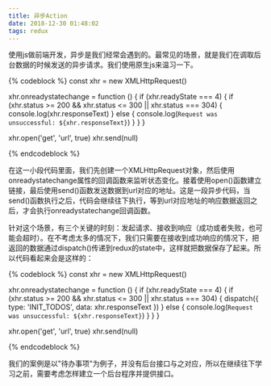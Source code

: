```yaml
---
title: 异步Action
date: 2018-12-30 01:48:02
tags: redux
---
```


使用js做前端开发，异步是我们经常会遇到的。最常见的场景，就是我们在调取后台数据的时候发送的异步请求。我们使用原生js来温习一下。

{% codeblock %}
const xhr = new XMLHttpRequest()

xhr.onreadystatechange = function () {
    if (xhr.readyState === 4) {
        if (xhr.status >= 200 && xhr.status <= 300 || xhr.status === 304) {
            console.log(xhr.responseText)
        } else {
            console.log(`Request was unsuccessful: ${xhr.responseText}`)
        }
    }
}

xhr.open('get', 'url', true)
xhr.send(null)

{% endcodeblock %}

在这一小段代码里面，我们先创建一个XMLHttpRequest对象，然后使用onreadystatechange属性的回调函数来监听状态变化。接着使用open()函数建立链接，最后使用send()函数发送数据到url对应的地址。这是一段异步代码，当send()函数执行之后，代码会继续往下执行，等到url对应地址的响应数据返回之后，才会执行onreadystatechange回调函数。

针对这个场景，有三个关键的时刻：发起请求、接收到响应（成功或者失败，也可能会超时）。在不考虑太多的情况下，我们只需要在接收到成功响应的情况下，把返回的数据通过dispatch()传递到redux的state中，这样就把数据保存了起来。所以代码看起来会是这样的：

{% codeblock %}
const xhr = new XMLHttpRequest()

xhr.onreadystatechange = function () {
    if (xhr.readyState === 4) {
        if (xhr.status >= 200 && xhr.status <= 300 || xhr.status === 304) {
            dispatch({
                type: 'INIT_TODOS',
                data: xhr.responseText
            })
        } else {
            console.log(`Request was unsuccessful: ${xhr.responseText}`)
        }
    }
}

xhr.open('get', 'url', true)
xhr.send(null)

{% endcodeblock %}

我们的案例是以"待办事项"为例子，并没有后台接口与之对应，所以在继续往下学习之前，需要考虑怎样建立一个后台程序并提供接口。
